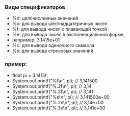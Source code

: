 ### Виды спецификаторов
* %d: целочисленных значений
* %x: для вывода шестнадцатеричных чисел
* %f: для вывода чисел с плавающей точкой
* %e: для вывода чисел в экспоненциальной форме,
* например, 3.1415e+01
* %c: для вывода одиночного символа
* %s: для вывода строковых значений
### пример:
 * float pi = 3.1415f;
 * System.out.printf("%f\n", pi); // 3,141500
 * System.out.printf("%.2f\n", pi); // 3,14
 * System.out.printf("%.3f\n", pi); // 3,141
 * System.out.printf("%e\n", pi); // 3,141500e+00
 * System.out.printf("%.2e\n", pi); // 3,14e+00
 * System.out.printf("%.3e\n", pi); // 3,141e+00
